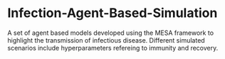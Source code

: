 # Infection-Agent-Based-Simulation
A set of agent based models developed using the MESA framework to highlight the transmission of infectious disease. Different simulated scenarios include hyperparameters refereing to immunity and recovery. 
